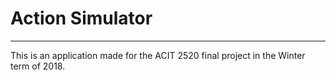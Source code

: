 # Action Simulator
---
This is an application made for the ACIT 2520 final project in the Winter term of 2018.
